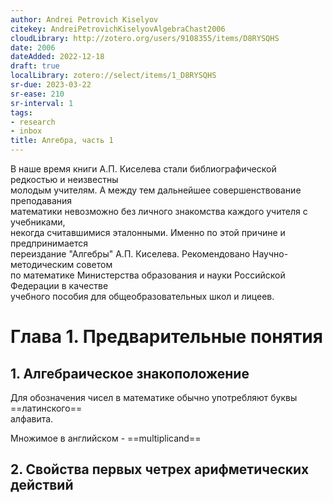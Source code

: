```yaml
---
author: Andrei Petrovich Kiselyov
citekey: AndreiPetrovichKiselyovAlgebraChast2006
cloudLibrary: http://zotero.org/users/9108355/items/D8RYSQHS
date: 2006
dateAdded: 2022-12-18
draft: true
localLibrary: zotero://select/items/1_D8RYSQHS
sr-due: 2023-03-22
sr-ease: 210
sr-interval: 1
tags:
- research
- inbox
title: Алгебра, часть 1
---
```

   
В наше время книги А.П. Киселева стали библиографической редкостью и неизвестны   
молодым учителям. А между тем дальнейшее совершенствование преподавания   
математики невозможно без личного знакомства каждого учителя с учебниками,   
некогда считавшимися эталонными. Именно по этой причине и предпринимается   
переиздание "Алгебры" А.П. Киселева. Рекомендовано Научно-методическим советом   
по математике Министерства образования и науки Российской Федерации в качестве   
учебного пособия для общеобразовательных школ и лицеев.   
   
# Глава 1. Предварительные понятия   
   
## 1. Алгебраическое знакоположение   
   
Для обозначения чисел в математике обычно употребляют буквы ==латинского==   
алфавита.   
   
Множимое в английском - ==multiplicand==   
   
## 2. Свойcтва первых четрех арифметических действий